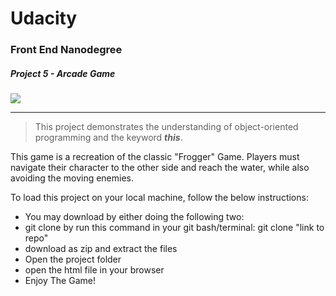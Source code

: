 # Udacity
### Front End Nanodegree
##### Project 5 - Arcade Game

![](download.jpg)
_______

> This project demonstrates the understanding of object-oriented programming and the keyword <strong><em>this</em></strong>.

This game is a recreation of the classic "Frogger" Game. Players must navigate their character to the other side and reach the water, while also avoiding the moving enemies.

To load this project on your local machine, follow the below instructions:

* You may download by either doing the following two:
* git clone by run this command in your git bash/terminal: git clone "link to repo"
* download as zip and extract the files
* Open the project folder
* open the html file in your browser
* Enjoy The Game!
